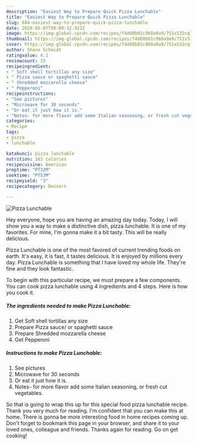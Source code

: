 ```yaml
---
description: "Easiest Way to Prepare Quick Pizza Lunchable"
title: "Easiest Way to Prepare Quick Pizza Lunchable"
slug: 684-easiest-way-to-prepare-quick-pizza-lunchable
date: 2020-05-07T09:09:12.921Z
image: https://img-global.cpcdn.com/recipes/f4d00b01c960a9a9/751x532cq70/pizza-lunchable-recipe-main-photo.jpg
thumbnail: https://img-global.cpcdn.com/recipes/f4d00b01c960a9a9/751x532cq70/pizza-lunchable-recipe-main-photo.jpg
cover: https://img-global.cpcdn.com/recipes/f4d00b01c960a9a9/751x532cq70/pizza-lunchable-recipe-main-photo.jpg
author: Shane Schmidt
ratingvalue: 4.1
reviewcount: 15
recipeingredient:
- " Soft shell tortillas any size"
- " Pizza sauce or spaghetti sauce"
- " Shredded mozzarella cheese"
- " Pepperoni"
recipeinstructions:
- "See pictures"
- "Microwave for 30 seconds"
- "Or eat it just how it is."
- "Notes- for more flavor add some Italian seasoning, or fresh cut vegetables."
categories:
- Recipe
tags:
- pizza
- lunchable

katakunci: pizza lunchable 
nutrition: 163 calories
recipecuisine: American
preptime: "PT32M"
cooktime: "PT53M"
recipeyield: "3"
recipecategory: Dessert

---
```



![Pizza Lunchable](https://img-global.cpcdn.com/recipes/f4d00b01c960a9a9/751x532cq70/pizza-lunchable-recipe-main-photo.jpg)

Hey everyone, hope you are having an amazing day today. Today, I will show you a way to make a distinctive dish, pizza lunchable. It is one of my favorites. For mine, I'm gonna make it a bit tasty. This will be really delicious.

Pizza Lunchable is one of the most favored of current trending foods on earth. It's easy, it is fast, it tastes delicious. It is enjoyed by millions every day. Pizza Lunchable is something that I have loved my whole life. They're fine and they look fantastic.




To begin with this particular recipe, we must prepare a few components. You can cook pizza lunchable using 4 ingredients and 4 steps. Here is how you cook it.

<!--inarticleads1-->

##### The ingredients needed to make Pizza Lunchable:

1. Get  Soft shell tortillas any size
1. Prepare  Pizza sauce/ or spaghetti sauce
1. Prepare  Shredded mozzarella cheese
1. Get  Pepperoni




<!--inarticleads2-->

##### Instructions to make Pizza Lunchable:

1. See pictures
1. Microwave for 30 seconds
1. Or eat it just how it is.
1. Notes- for more flavor add some Italian seasoning, or fresh cut vegetables.




So that is going to wrap this up for this special food pizza lunchable recipe. Thank you very much for reading. I'm confident that you can make this at home. There is gonna be more interesting food in home recipes coming up. Don't forget to bookmark this page in your browser, and share it to your loved ones, colleague and friends. Thanks again for reading. Go on get cooking!
